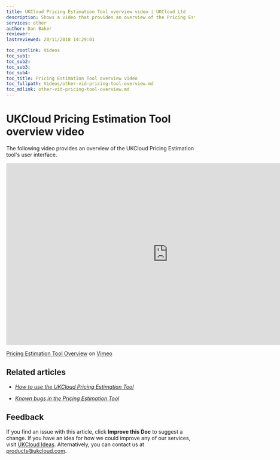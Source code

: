 ```yaml
---
title: UKCloud Pricing Estimation Tool overview video | UKCloud Ltd
description: Shows a video that provides an overview of the Pricing Estimation Tool
services: other
author: Dan Baker
reviewer:
lastreviewed: 20/11/2018 14:29:01

toc_rootlink: Videos
toc_sub1: 
toc_sub2:
toc_sub3:
toc_sub4:
toc_title: Pricing Estimation Tool overview video
toc_fullpath: Videos/other-vid-pricing-tool-overview.md
toc_mdlink: other-vid-pricing-tool-overview.md
---
```


# UKCloud Pricing Estimation Tool overview video

The following video provides an overview of the UKCloud Pricing Estimation tool's user interface.

<iframe src="https://player.vimeo.com/video/300701961?color=34d9c3" width="864" height="486" frameborder="0" webkitallowfullscreen mozallowfullscreen allowfullscreen></iframe>

[Pricing Estimation Tool Overview](https://vimeo.com/300701961) on [Vimeo](https://vimeo.com/ukcloud)

## Related articles

- [*How to use the UKCloud Pricing Estimation Tool*](other-how-use-pricing-tool.md)

- [*Known bugs in the Pricing Estimation Tool*](other-ref-pricing-tool-bugs.md)

## Feedback

If you find an issue with this article, click **Improve this Doc** to suggest a change. If you have an idea for how we could improve any of our services, visit [UKCloud Ideas](https://ideas.ukcloud.com). Alternatively, you can contact us at <products@ukcloud.com>.
